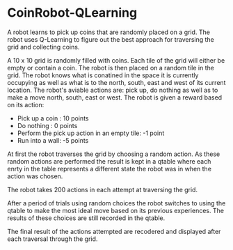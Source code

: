 # CoinRobot-QLearning
A robot learns to pick up coins that are randomly placed on a grid. The robot uses Q-Learning to figure out the best approach for traversing the grid and collecting coins.

A 10 x 10 grid is randomly filled with coins. Each tile of the grid will either be empty or contain a coin. The robot is then placed on a random tile in the grid. 
The robot knows what is conatined in the space it is currently occupying as well as what is to the north, south, east and west of its current location. 
The robot's aviable actions are: pick up, do nothing as well as to make a move north, south, east or west.
The robot is given a reward based on its action:
- Pick up a coin : 10 points
- Do nothing : 0 points
- Perform the pick up action in an empty tile: -1 point
- Run into a wall: -5 points

At first the robot traverses the grid by choosing a random action. As these random actions are performed the result is kept in a qtable where each enrty in the table represents a different state the robot was in when the action was chosen. 

The robot takes 200 actions in each attempt at traversing the grid.

After a period of trials using random choices the robot switches to using the qtable to make the most ideal move based on its previous experiences. The results of these choices are still recorded in the qtable. 

The final result of the actions attempted are recodered and displayed after each traversal through the grid.  

